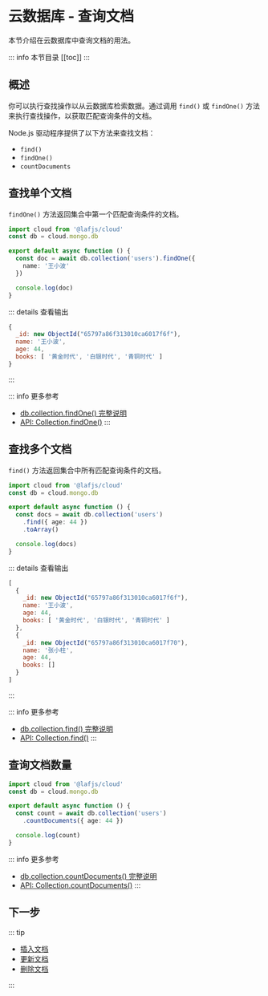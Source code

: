 
# 云数据库 - 查询文档

本节介绍在云数据库中查询文档的用法。

::: info 本节目录
[[toc]]
:::


## 概述

你可以执行查找操作以从云数据库检索数据。通过调用 `find()` 或 `findOne()` 方法来执行查找操作，以获取匹配查询条件的文档。

Node.js 驱动程序提供了以下方法来查找文档：

- `find()`
- `findOne()`
- `countDocuments`

## 查找单个文档

`findOne()` 方法返回集合中第一个匹配查询条件的文档。

```typescript
import cloud from '@lafjs/cloud'
const db = cloud.mongo.db

export default async function () {
  const doc = await db.collection('users').findOne({
    name: '王小波'
  })

  console.log(doc)
}
```

::: details 查看输出
```js
{
  _id: new ObjectId("65797a86f313010ca6017f6f"),
  name: '王小波',
  age: 44,
  books: [ '黄金时代', '白银时代', '青铜时代' ]
}
```
:::

::: info 更多参考
- [db.collection.findOne() 完整说明](https://www.mongodb.com/docs/manual/reference/method/db.collection.findOne/)
- [API: Collection.findOne()](https://mongodb.github.io/node-mongodb-native/5.0/classes/Collection.html#findOne)
:::

## 查找多个文档

`find()` 方法返回集合中所有匹配查询条件的文档。

```typescript
import cloud from '@lafjs/cloud'
const db = cloud.mongo.db

export default async function () {
  const docs = await db.collection('users')
    .find({ age: 44 })
    .toArray()

  console.log(docs)
}
```

::: details 查看输出
```js
[
  {
    _id: new ObjectId("65797a86f313010ca6017f6f"),
    name: '王小波',
    age: 44,
    books: [ '黄金时代', '白银时代', '青铜时代' ]
  },
  {
    _id: new ObjectId("65797a86f313010ca6017f70"),
    name: '张小柱',
    age: 44,
    books: []
  }
]
```
:::

::: info 更多参考
- [db.collection.find() 完整说明](https://www.mongodb.com/docs/manual/reference/method/db.collection.find/)
- [API: Collection.find()](https://mongodb.github.io/node-mongodb-native/5.0/classes/Collection.html#find)
:::


## 查询文档数量

```typescript
import cloud from '@lafjs/cloud'
const db = cloud.mongo.db

export default async function () {
  const count = await db.collection('users')
    .countDocuments({ age: 44 })

  console.log(count)
}
```

::: info 更多参考
- [db.collection.countDocuments() 完整说明](https://www.mongodb.com/docs/manual/reference/method/db.collection.count/)
- [API: Collection.countDocuments()](https://mongodb.github.io/node-mongodb-native/5.0/classes/Collection.html#countDocuments)
:::

## 下一步
::: tip
- [插入文档](./insert.md)
- [更新文档](./update.md)
- [删除文档](./delete.md)

:::